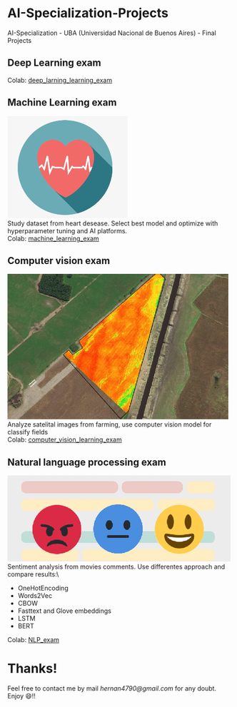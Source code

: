# AI-Specialization-Projects

AI-Specialization - UBA (Universidad Nacional de Buenos Aires) - Final Projects

## Deep Learning exam
Colab: [deep_larning_learning_exam](https://github.com/hernancontigiani/AI-Specialization-Projects/blob/main/deep_learning_exam.ipynb)

## Machine Learning exam
![img1](images/heart.png)\
Study dataset from heart desease. Select best model and optimize with hyperparameter tuning and AI platforms.\
Colab: [machine_learning_exam](https://github.com/hernancontigiani/AI-Specialization-Projects/blob/main/machine_learning_exam.ipynb)

## Computer vision exam
![img1](images/sentinel.png)\
Analyze satelital images from farming, use computer vision model for classify fields\
Colab: [computer_vision_learning_exam](https://github.com/hernancontigiani/AI-Specialization-Projects/blob/main/computer_vision_exam.ipynb)

## Natural language processing exam
![img1](images/sentiment_analysis.png)\
Sentiment analysis from movies comments. Use differentes approach and compare results:\
- OneHotEncoding
- Words2Vec
- CBOW
- Fasttext and Glove embeddings
- LSTM
- BERT

Colab: [NLP_exam](https://github.com/hernancontigiani/AI-Specialization-Projects/blob/main/nlp_exam.ipynb)

# Thanks!
Feel free to contact me by mail _hernan4790@gmail.com_ for any doubt.\
Enjoy :smile:!!

